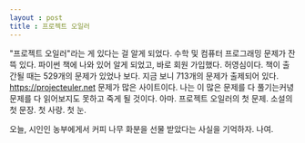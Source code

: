 ```yaml
---
layout : post
title : 프로젝트 오일러
---
```

"프로젝트 오일러"라는 게 있다는 걸 알게 되었다. 수학 및 컴퓨터 프로그래밍
문제가 잔뜩 있다.
파이썬 책에 나와 있어 알게 되었고, 바로 회원 가입했다. 허영심이다.
책이 출간될 때는 529개의 문제가 있었나 보다.
지금 보니 713개의 문제가 출제되어 있다.
https://projecteuler.net
문제가 많은 사이트이다.
나는 이 많은 문제를 다 풀기는커녕
문제를 다 읽어보지도 못하고 죽게 될 것이다. 아마.
프로젝트 오일러의 첫 문제. 소설의 첫 문장. 첫 사랑. 첫 눈.

오늘, 시인인 농부에게서 커피 나무 화분을 선물 받았다는 사실을 기억하자. 나여.
